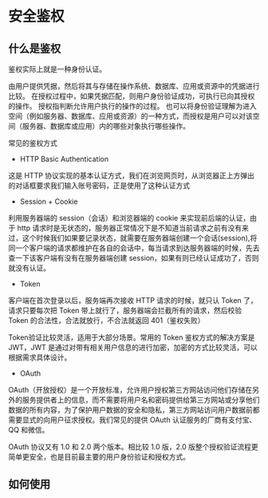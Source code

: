 # 安全鉴权

## 什么是鉴权
鉴权实际上就是一种身份认证。

由用户提供凭据，然后将其与存储在操作系统、数据库、应用或资源中的凭据进行比较。 在授权过程中，如果凭据匹配，则用户身份验证成功，可执行已向其授权的操作。 授权指判断允许用户执行的操作的过程。 也可以将身份验证理解为进入空间（例如服务器、数据库、应用或资源）的一种方式，而授权是用户可以对该空间（服务器、数据库或应用）内的哪些对象执行哪些操作。

常见的鉴权方式

- HTTP Basic Authentication

这是 HTTP 协议实现的基本认证方式，我们在浏览网页时，从浏览器正上方弹出的对话框要求我们输入账号密码，正是使用了这种认证方式

- Session + Cookie

利用服务器端的 session（会话）和浏览器端的 cookie 来实现前后端的认证，由于 http 请求时是无状态的，服务器正常情况下是不知道当前请求之前有没有来过，这个时候我们如果要记录状态，就需要在服务器端创建一个会话(session),将同一个客户端的请求都维护在各自的会话中，每当请求到达服务器端的时候，先去查一下该客户端有没有在服务器端创建 session，如果有则已经认证成功了，否则就没有认证。

- Token

客户端在首次登录以后，服务端再次接收 HTTP 请求的时候，就只认 Token 了，请求只要每次把 Token 带上就行了，服务器端会拦截所有的请求，然后校验 Token 的合法性，合法就放行，不合法就返回 401（鉴权失败）

Token验证比较灵活，适用于大部分场景。常用的 Token 鉴权方式的解决方案是 JWT，JWT 是通过对带有相关用户信息的进行加密，加密的方式比较灵活，可以根据需求具体设计。

- OAuth

OAuth（开放授权）是一个开放标准，允许用户授权第三方网站访问他们存储在另外的服务提供者上的信息，而不需要将用户名和密码提供给第三方网站或分享他们数据的所有内容，为了保护用户数据的安全和隐私，第三方网站访问用户数据前都需要显式的向用户征求授权。我们常见的提供 OAuth 认证服务的厂商有支付宝、QQ 和微信。

OAuth 协议又有 1.0 和 2.0 两个版本。相比较 1.0 版，2.0 版整个授权验证流程更简单更安全，也是目前最主要的用户身份验证和授权方式。

## 如何使用

